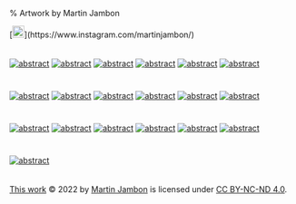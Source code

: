 % Artwork by Martin Jambon
<!-- generated by './build' -->

<p>
[<img src="img/other/instagram-logo.png" style="width:1.5em">](https://www.instagram.com/martinjambon/)
</p>

[<img src="img/medium/img-20220312-4.jpg" style="padding:20px 0px" alt="abstract"/>](img/large/img-20220312-4.jpg)
[<img src="img/medium/img-20220312-3.jpg" style="padding:20px 0px" alt="abstract"/>](img/large/img-20220312-3.jpg)
[<img src="img/medium/img-20220312-2.jpg" style="padding:20px 0px" alt="abstract"/>](img/large/img-20220312-2.jpg)
[<img src="img/medium/img-20220312-1.jpg" style="padding:20px 0px" alt="abstract"/>](img/large/img-20220312-1.jpg)
[<img src="img/medium/img-20220305-3.jpg" style="padding:20px 0px" alt="abstract"/>](img/large/img-20220305-3.jpg)
[<img src="img/medium/img-20220305-2.jpg" style="padding:20px 0px" alt="abstract"/>](img/large/img-20220305-2.jpg)
[<img src="img/medium/img-20220305-1.jpg" style="padding:20px 0px" alt="abstract"/>](img/large/img-20220305-1.jpg)
[<img src="img/medium/img-20220226.jpg" style="padding:20px 0px" alt="abstract"/>](img/large/img-20220226.jpg)
[<img src="img/medium/img-20220221.jpg" style="padding:20px 0px" alt="abstract"/>](img/large/img-20220221.jpg)
[<img src="img/medium/img-20220220.jpg" style="padding:20px 0px" alt="abstract"/>](img/large/img-20220220.jpg)
[<img src="img/medium/img-20220212.jpg" style="padding:20px 0px" alt="abstract"/>](img/large/img-20220212.jpg)
[<img src="img/medium/img-20220207.jpg" style="padding:20px 0px" alt="abstract"/>](img/large/img-20220207.jpg)
[<img src="img/medium/img-20220205.jpg" style="padding:20px 0px" alt="abstract"/>](img/large/img-20220205.jpg)
[<img src="img/medium/img-20220131.jpg" style="padding:20px 0px" alt="abstract"/>](img/large/img-20220131.jpg)
[<img src="img/medium/img-20220123.jpg" style="padding:20px 0px" alt="abstract"/>](img/large/img-20220123.jpg)
[<img src="img/medium/img-20220122.jpg" style="padding:20px 0px" alt="abstract"/>](img/large/img-20220122.jpg)
[<img src="img/medium/img-20220116-2.jpg" style="padding:20px 0px" alt="abstract"/>](img/large/img-20220116-2.jpg)
[<img src="img/medium/img-20220116-1.jpg" style="padding:20px 0px" alt="abstract"/>](img/large/img-20220116-1.jpg)
[<img src="img/medium/img-20220109.jpg" style="padding:20px 0px" alt="abstract"/>](img/large/img-20220109.jpg)

[This work](https://mjambon.com/gallery) © 2022
by [Martin Jambon](https://mjambon.com) is licensed under
[CC BY-NC-ND 4.0](http://creativecommons.org/licenses/by-nc-nd/4.0/).
